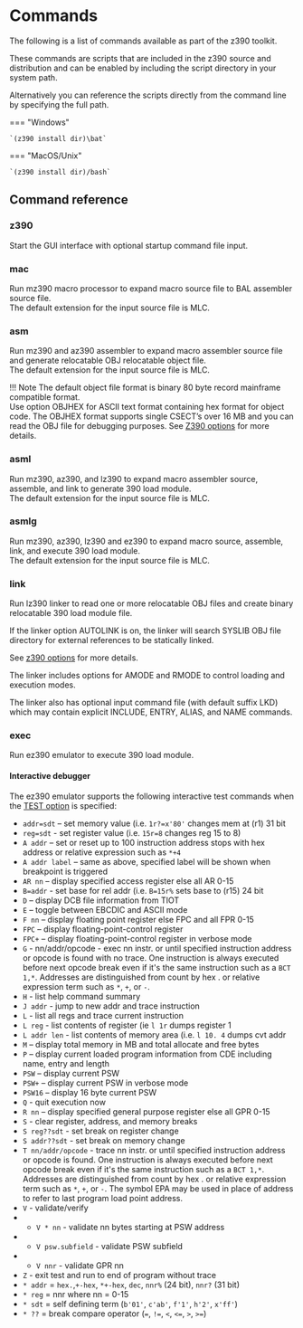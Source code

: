 # Commands

The following is a list of commands available as part of the z390 toolkit.

These commands are scripts that are included in the z390 source and distribution
and can be enabled by including the script directory in your system path.

Alternatively you can reference the scripts directly from the command line by
specifying the full path.

=== "Windows"

    `(z390 install dir)\bat`

=== "MacOS/Unix"

    `(z390 install dir)/bash`


## Command reference

### z390

Start the GUI interface with optional startup command file input.

### mac

Run mz390 macro processor to expand macro source file to BAL assembler source file. \
The default extension for the input source file is MLC.

### asm

Run mz390 and az390 assembler to expand macro assembler source file and
generate relocatable OBJ relocatable object file. \
The default extension for the input source file is MLC.

!!! Note
    The default object file format is binary 80 byte record mainframe compatible
    format. \
    Use option OBJHEX for ASCII text format containing hex format for object
    code.  The OBJHEX format supports single CSECT’s over 16 MB and you can read
    the OBJ file for debugging purposes.
    See [Z390 options](z390_options.md) for more details.

### asml

Run mz390, az390, and lz390 to expand macro assembler source, assemble, and
link to generate 390 load module. \
The default extension for the input source file is MLC.

###	asmlg

Run mz390, az390, lz390 and ez390 to expand macro source, assemble, link,
and execute 390 load module. \
The default extension for the input source file is MLC.

### link

Run lz390 linker to read one or more relocatable OBJ files and create binary
relocatable 390 load module file.

If the linker option AUTOLINK is on, the linker will search SYSLIB OBJ file
directory for external references to be statically linked.

See [z390 options](z390_options.md) for more details.

The linker includes options for AMODE and RMODE to control loading and execution modes.

The linker also has optional input command file (with default suffix LKD) which may
contain explicit INCLUDE, ENTRY, ALIAS, and NAME commands.

### exec

Run ez390 emulator to execute 390 load module.

#### Interactive debugger

The ez390 emulator supports the following interactive test commands when the
[TEST option](z390_options.md) is specified:

- `addr=sdt` – set memory value  (i.e. `1r?=x'80'` changes mem at (r1) 31 bit
- `reg=sdt` - set register value (i.e. `15r=8` changes reg 15 to 8)
- `A addr` – set or reset up to 100 instruction address stops with hex address or relative expression such as `*+4`
- `A addr label` – same as above, specified label will be shown when breakpoint is triggered
- `AR nn` – display specified access register else all AR 0-15
- `B=addr` - set base for rel addr (i.e. `B=15r%` sets base to (r15) 24 bit
- `D` – display DCB file information from TIOT
- `E` – toggle between EBCDIC and ASCII mode
- `F nn` – display floating point register else FPC and all FPR 0-15
- `FPC` – display floating-point-control register
- `FPC+` – display floating-point-control register in verbose mode
- `G` - nn/addr/opcode - exec nn instr. or until specified instruction address or opcode is found with no trace.
   One instruction is always executed before next opcode break even if it's the same instruction such as a `BCT 1,*`.
   Addresses are distinguished from count by hex . or relative expression term such as `*`, `+`, or `-`.
- `H`  -  list help command summary
- `J addr` -  jump to new addr and trace instruction
- `L`  - list all regs and trace current instruction
- `L reg` - list contents of register (ie `l 1r` dumps register 1
- `L addr len` - list contents of memory area (i.e. `l 10. 4` dumps cvt addr
- `M` – display total memory in MB and total allocate and free bytes
- `P` – display current loaded program information from CDE including name, entry and length
- `PSW` – display current PSW
- `PSW+` – display current PSW in verbose mode
- `PSW16` – display 16 byte current PSW
- `Q` - quit execution now
- `R nn` – display specified general purpose register else all GPR 0-15
- `S`  - clear register, address, and memory breaks
- `S reg??sdt`  - set break on register change
- `S addr??sdt` - set break on memory change
- `T nn/addr/opcode` - trace nn instr. or until specified instruction address or opcode is found.
   One instruction is always executed before next opcode break even if it's the same instruction such as a `BCT 1,*`.
   Addresses are distinguished from count by hex . or relative expression term such as `*`, `+`, or `-`.
   The symbol EPA may be used in place of address to refer to last program load point address.
- `V` - validate/verify
- - `V * nn` - validate nn bytes starting at PSW address
- - `V psw.subfield` - validate PSW subfield
- - `V nnr` - validate GPR nn
- `Z`  - exit test and run to end of program without trace
- `* addr` = `hex.`,`+-hex`, `*+-hex`, `dec`, `nnr%` (24 bit), `nnr?` (31 bit)
- `* reg` = nnr where nn = 0-15
- `* sdt` = self defining term (`b'01'`, `c'ab'`, `f'1'`, `h'2'`, `x'ff'`)
- `* ??` = break compare operator (`=`, `!=`, `<`, `<=`, `>`, `>=`)
